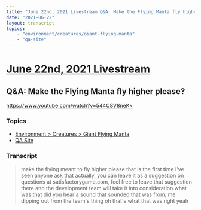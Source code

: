 ```yaml
---
title: "June 22nd, 2021 Livestream Q&A: Make the Flying Manta fly higher please?"
date: "2021-06-22"
layout: transcript
topics:
    - "environment/creatures/giant-flying-manta"
    - "qa-site"
---
```

# [June 22nd, 2021 Livestream](../2021-06-22.md)
## Q&A: Make the Flying Manta fly higher please?
https://www.youtube.com/watch?v=544C8V8neKk

### Topics
* [Environment > Creatures > Giant Flying Manta](../topics/environment/creatures/giant-flying-manta.md)
* [QA Site](../topics/qa-site.md)

### Transcript

> make the flying meant to fly higher please that is the first time i've seen anyone ask that actually, you can leave it as a suggestion on questions at satisfactorygame.com, feel free to leave that suggestion there and the development team will take it into consideration what was that did you hear a sound that sounded that was from, me dipping out from the team's thing oh that's what that was right yeah
